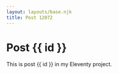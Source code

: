 ```yaml
---
layout: layouts/base.njk
title: Post 12072
---
```


# Post {{ id }}

This is post {{ id }} in my Eleventy project.
